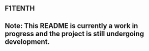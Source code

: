## F1TENTH

## Note: This README is currently a work in progress and the project is still undergoing development.
